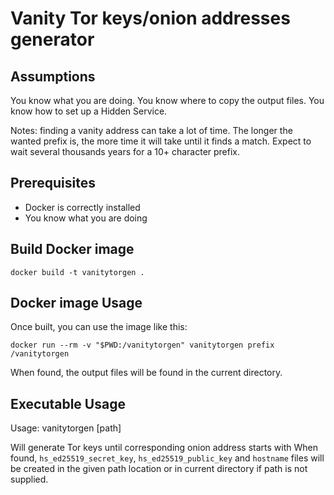 # Vanity Tor keys/onion addresses generator

## Assumptions

You know what you are doing.  You know where to copy the output files.
You know how to set up a Hidden Service.

Notes: finding a vanity address can take a lot of time.  The longer
the wanted prefix is, the more time it will take until it finds a match.
Expect to wait several thousands years for a 10+ character prefix.


## Prerequisites

- Docker is correctly installed
- You know what you are doing


## Build Docker image

```shell
docker build -t vanitytorgen .
```


## Docker image Usage

Once built, you can use the image like this:

```shell
docker run --rm -v "$PWD:/vanitytorgen" vanitytorgen prefix /vanitytorgen
```

When found, the output files will be found in the current directory.


## Executable Usage

Usage: vanitytorgen <prefix> [path]

Will generate Tor keys until corresponding onion address starts with <prefix>
When found, `hs_ed25519_secret_key`, `hs_ed25519_public_key` and
`hostname` files will be created in the given path location or
in current directory if path is not supplied.

